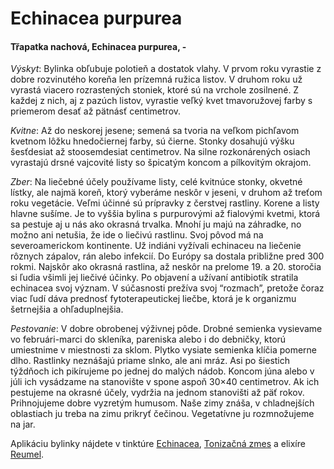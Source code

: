 Echinacea purpurea
==================

#### Třapatka nachová, Echinacea purpurea, -

*Výskyt*: Bylinka obľubuje polotieň a dostatok vlahy. V prvom roku vyrastie z
dobre rozvinutého koreňa len prízemná ružica listov. V druhom roku už vyrastá
viacero rozrastených stoniek, ktoré sú na vrchole zosilnené. Z každej z nich, aj
z pazúch listov, vyrastie veľký kvet tmavoružovej farby s priemerom desať až
pätnásť centimetrov.

*Kvitne*: Až do neskorej jesene; semená sa tvoria na veľkom pichľavom kvetnom
lôžku hnedočiernej farby, sú čierne. Stonky dosahujú výšku šesťdesiat až
stoosemdesiat centimetrov. Na silne rozkonárených osiach vyrastajú drsné
vajcovité listy so špicatým koncom a pílkovitým okrajom.

*Zber*: Na liečebné účely používame listy, celé kvitnúce stonky, okvetné lístky,
ale najmä koreň, ktorý vyberáme neskôr v jeseni, v druhom až treťom roku
vegetácie. Veľmi účinné sú prípravky z čerstvej rastliny. Korene a listy hlavne
sušíme.   Je to vyššia bylina s purpurovými až fialovými kvetmi, ktorá sa
pestuje aj u nás ako okrasná trvalka. Mnohí ju majú na záhradke, no možno ani
netušia, že ide o liečivú rastlinu. Svoj pôvod má na severoamerickom kontinente.
Už indiáni vyžívali echinaceu na liečenie rôznych zápalov, rán alebo infekcií.
Do Európy sa dostala približne pred 300 rokmi. Najskôr ako okrasná rastlina, až
neskôr na prelome 19. a 20. storočia si ľudia všimli jej liečivé účinky. Po
objavení a užívaní antibiotík stratila echinacea svoj význam. V súčasnosti
prežíva svoj “rozmach”, pretože čoraz viac ľudí dáva prednosť fytoterapeutickej
liečbe, ktorá je k organizmu šetrnejšia a ohľaduplnejšia.

*Pestovanie*: V dobre obrobenej výživnej pôde. Drobné semienka vysievame vo
februári-marci do skleníka, pareniska alebo i do debničky, ktorú umiestnime v
miestnosti za sklom. Plytko vysiate semienka klíčia pomerne dlho. Rastlinky
neznášajú priame slnko, ale ani mráz. Asi po šiestich týždňoch ich pikírujeme po
jednej do malých nádob. Koncom júna alebo v júli ich vysádzame na stanovište v
spone aspoň 30×40 centimetrov. Ak ich pestujeme na okrasné účely, vydržia na
jednom stanovišti až päť rokov. Prihnojujeme dobre vyzretým humusom. Naše zimy
znáša, v chladnejších oblastiach ju treba na zimu prikryť čečinou. Vegetatívne
ju rozmnožujeme na jar.

Aplikáciu bylinky nájdete v tinktúre [Echinacea](../tinktury/echinacea),
[Tonizačná zmes](../tinktury/zmes-tonizacna) a elixíre [Reumel](../elixiry/reumel).
